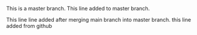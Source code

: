 
This is a master branch.
This line added to master branch.

This line line added after merging main branch into master branch.
this line added from github


